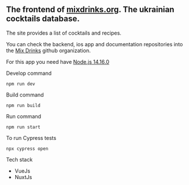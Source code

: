 ## The frontend of [mixdrinks.org](https://mixdrinks.org). The ukrainian cocktails database.

The site provides a list of cocktails and recipes. 

You can check the backend, ios app and documentation repositories into the [Mix Drinks](https://github.com/MixDrinks) github organization.

For this app you need have [Node.js 14.16.0](https://nodejs.org/dist/v14.16.0/)

Develop command
```shell
npm run dev
```

Build command
```shell
npm run build
```

Run command 
```shell
npm run start
```
To run Cypress tests
```shell
npx cypress open
```
Tech stack
- VueJs
- NuxtJs
